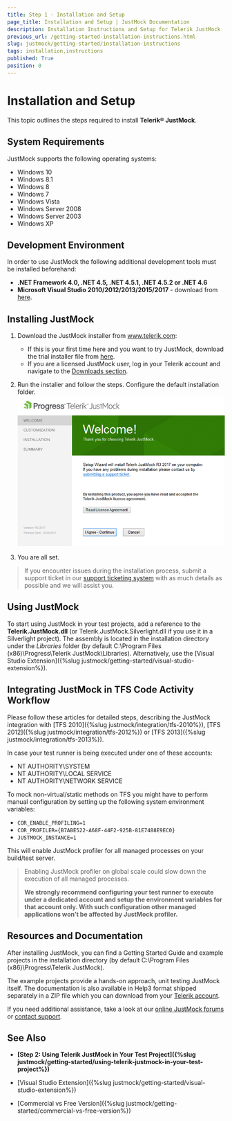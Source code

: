 ```yaml
---
title: Step 1 - Installation and Setup
page_title: Installation and Setup | JustMock Documentation
description: Installation Instructions and Setup for Telerik JustMock
previous_url: /getting-started-installation-instructions.html
slug: justmock/getting-started/installation-instructions
tags: installation,instructions
published: True
position: 0
---
```


# Installation and Setup

This topic outlines the steps required to install __Telerik® JustMock__.

## System Requirements
JustMock supports the following operating systems:

* Windows 10
* Windows 8.1
* Windows 8
* Windows 7
* Windows Vista
* Windows Server 2008
* Windows Server 2003
* Windows XP

## Development Environment

In order to use JustMock the following additional development tools must be installed beforehand:

* __.NET Framework 4.0, .NET 4.5, .NET 4.5.1, .NET 4.5.2 or .NET 4.6__
* __Microsoft Visual Studio 2010/2012/2013/2015/2017__ - download from [here](https://www.microsoft.com/visualstudio/eng/downloads).

## Installing JustMock

1. Download the JustMock installer from www.telerik.com:
	* If this is your first time here and you want to try JustMock, download the trial installer file from [here](https://www.telerik.com/download-trial-file/v2-b/justmock-b).
	* If you are a licensed JustMock user, log in your Telerik account and navigate to the [Downloads section](https://www.telerik.com/account/my-downloads).

1. Run the installer and follow the steps. Configure the default installation folder.
![Installer](images/Installer.png)
1. You are all set.

>If you encounter issues during the installation process, submit a support ticket in our [support ticketing system](https://www.telerik.com/account/support-tickets) with as much details as possible and we will assist you. 


## Using JustMock

To start using JustMock in your test projects, add a reference to the __Telerik.JustMock.dll__ (or Telerik.JustMock.Silverlight.dll if you use it in a Silverlight project). The assembly is located in the installation directory under the *Libraries* folder (by default C:\Program Files (x86)\Progress\Telerik JustMock\Libraries). Alternatively, use the [Visual Studio Extension]({%slug justmock/getting-started/visual-studio-extension%}).


## Integrating JustMock in TFS Code Activity Workflow

Please follow these articles for detailed steps, describing the JustMock integration with [TFS 2010]({%slug justmock/integration/tfs-2010%}), [TFS 2012]({%slug justmock/integration/tfs-2012%}) or [TFS 2013]({%slug justmock/integration/tfs-2013%}).

In case your test runner is being executed under one of these accounts:

* NT AUTHORITY\SYSTEM
* NT AUTHORITY\LOCAL SERVICE
* NT AUTHORITY\NETWORK SERVICE

To mock non-virtual/static methods on TFS you might have to perform manual configuration by setting up the following system environment variables:

* `COR_ENABLE_PROFILING=1`
* `COR_PROFILER={B7ABE522-A68F-44F2-925B-81E7488E9EC0}`
* `JUSTMOCK_INSTANCE=1`

This will enable JustMock profiler for all managed processes on your build/test server.

> Enabling JustMock profiler on global scale could slow down the execution of all managed processes.
>
> __We strongly recommend configuring your test runner to execute under a dedicated account and setup the environment variables for that account only. With such configuration other managed applications won’t be affected by JustMock profiler.__

## Resources and Documentation

After installing JustMock, you can find a Getting Started Guide and example projects in the installation directory (by default C:\Program Files (x86)\Progress\Telerik JustMock). 

The example projects provide a hands-on approach, unit testing JustMock itself. The documentation is also available in Help3 format shipped separately in a ZIP file which you can download from your [Telerik account](https://www.telerik.com/account/my-downloads).

If you need additional assistance, take a look at our [online JustMock forums](https://www.telerik.com/forums/justmock) or [contact support](https://www.telerik.com/account/support-tickets).

## See Also

 * __[Step 2: Using Telerik JustMock in Your Test Project]({%slug justmock/getting-started/using-telerik-justmock-in-your-test-project%})__

 * [Visual Studio Extension]({%slug justmock/getting-started/visual-studio-extension%})

 * [Commercial vs Free Version]({%slug justmock/getting-started/commercial-vs-free-version%})

